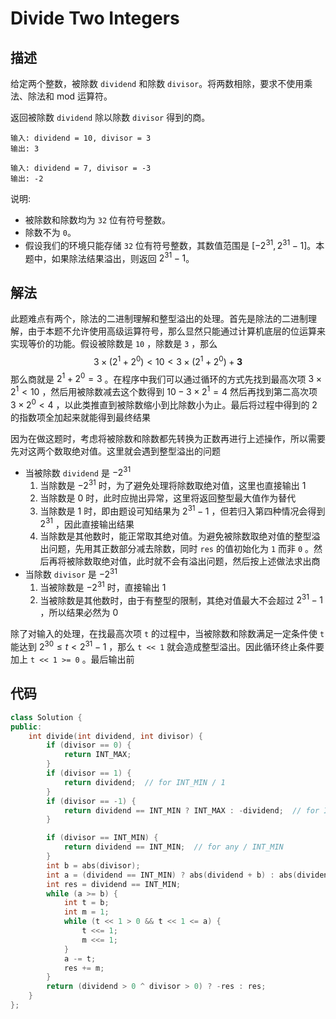 # Divide Two Integers

## 描述

给定两个整数，被除数 `dividend` 和除数 `divisor`。将两数相除，要求不使用乘法、除法和 mod 运算符。

返回被除数 `dividend` 除以除数 `divisor` 得到的商。

```
输入: dividend = 10, divisor = 3
输出: 3
```
```
输入: dividend = 7, divisor = -3
输出: -2
```
说明:

- 被除数和除数均为 `32` 位有符号整数。
- 除数不为 `0`。
- 假设我们的环境只能存储 `32` 位有符号整数，其数值范围是 $[−2^{31},  2^{31} − 1]$。本题中，如果除法结果溢出，则返回 $2^{31} − 1$。

## 解法

此题难点有两个，除法的二进制理解和整型溢出的处理。首先是除法的二进制理解，由于本题不允许使用高级运算符号，那么显然只能通过计算机底层的位运算来实现等价的功能。假设被除数是 `10` ，除数是 `3` ，那么
$$
3\times (2^{1}+2^{0})<10<3\times (2^{1}+2^{0})+\mathbf{3}
$$
那么商就是 $2^{1} + 2^{0} = 3$ 。在程序中我们可以通过循环的方式先找到最高次项 $3 \times 2^{1} < 10$ ，然后用被除数减去这个数得到 $10-3\times 2^{1}=4$ 然后再找到第二高次项 $3 \times 2^{0}<4$ ，以此类推直到被除数缩小到比除数小为止。最后将过程中得到的 $2$ 的指数项全加起来就能得到最终结果

因为在做这题时，考虑将被除数和除数都先转换为正数再进行上述操作，所以需要先对这两个数取绝对值。这里就会遇到整型溢出的问题

- 当被除数 `dividend` 是 $-2^{31}$
  1. 当除数是 $-2^{31}$ 时，为了避免处理将除数取绝对值，这里也直接输出 $1$
  2. 当除数是 $0$ 时，此时应抛出异常，这里将返回整型最大值作为替代
  3. 当除数是 $1$ 时，即由题设可知结果为 $2^{31} − 1$ ，但若归入第四种情况会得到 $2^{31}$ ，因此直接输出结果
  4. 当除数是其他数时，能正常取其绝对值。为避免被除数取绝对值的整型溢出问题，先用其正数部分减去除数，同时 `res` 的值初始化为 `1` 而非 `0` 。然后再将被除数取绝对值，此时就不会有溢出问题，然后按上述做法求出商
- 当除数 `divisor` 是 $-2^{31}$
  1. 当被除数是 $-2^{31}$ 时，直接输出 $1$
  2. 当被除数是其他数时，由于有整型的限制，其绝对值最大不会超过 $2^{31}-1$ ，所以结果必然为 $0$

除了对输入的处理，在找最高次项 `t` 的过程中，当被除数和除数满足一定条件使 `t` 能达到 $2^{30}\le t<2^{31}-1$ ，那么 `t << 1` 就会造成整型溢出。因此循环终止条件要加上 `t << 1 >= 0` 。最后输出前

## 代码

```cpp
class Solution {
public:
    int divide(int dividend, int divisor) {
        if (divisor == 0) {
            return INT_MAX;
        }
        if (divisor == 1) {
            return dividend;  // for INT_MIN / 1
        }
        if (divisor == -1) {
            return dividend == INT_MIN ? INT_MAX : -dividend;  // for INT_MIN / -1
        }

        if (divisor == INT_MIN) {
            return dividend == INT_MIN;  // for any / INT_MIN
        }
        int b = abs(divisor);
        int a = (dividend == INT_MIN) ? abs(dividend + b) : abs(dividend);
        int res = dividend == INT_MIN;
        while (a >= b) {
            int t = b;
            int m = 1;
            while (t << 1 > 0 && t << 1 <= a) {
                t <<= 1;
                m <<= 1;
            }
            a -= t;
            res += m;
        }
        return (dividend > 0 ^ divisor > 0) ? -res : res;
    }
};
```
